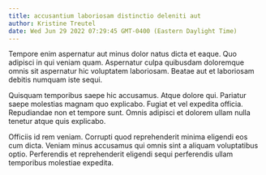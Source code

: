 ```yaml
---
title: accusantium laboriosam distinctio deleniti aut
author: Kristine Treutel
date: Wed Jun 29 2022 07:29:45 GMT-0400 (Eastern Daylight Time)
---
```

Tempore enim aspernatur aut minus dolor natus dicta et eaque. Quo adipisci in qui veniam quam. Aspernatur culpa quibusdam doloremque omnis sit aspernatur hic voluptatem laboriosam. Beatae aut et laboriosam debitis numquam iste sequi.

 Quisquam temporibus saepe hic accusamus. Atque dolore qui. Pariatur saepe molestias magnam quo explicabo. Fugiat et vel expedita officia. Repudiandae non et tempore sunt. Omnis adipisci et dolorem ullam nulla tenetur atque quis explicabo.

 Officiis id rem veniam. Corrupti quod reprehenderit minima eligendi eos cum dicta. Veniam minus accusamus qui omnis sint a aliquam voluptatibus optio. Perferendis et reprehenderit eligendi sequi perferendis ullam temporibus molestiae expedita.